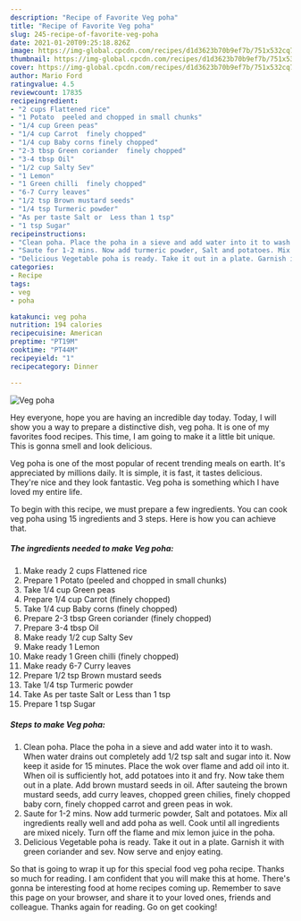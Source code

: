 ```yaml
---
description: "Recipe of Favorite Veg poha"
title: "Recipe of Favorite Veg poha"
slug: 245-recipe-of-favorite-veg-poha
date: 2021-01-20T09:25:18.826Z
image: https://img-global.cpcdn.com/recipes/d1d3623b70b9ef7b/751x532cq70/veg-poha-recipe-main-photo.jpg
thumbnail: https://img-global.cpcdn.com/recipes/d1d3623b70b9ef7b/751x532cq70/veg-poha-recipe-main-photo.jpg
cover: https://img-global.cpcdn.com/recipes/d1d3623b70b9ef7b/751x532cq70/veg-poha-recipe-main-photo.jpg
author: Mario Ford
ratingvalue: 4.5
reviewcount: 17835
recipeingredient:
- "2 cups Flattened rice"
- "1 Potato  peeled and chopped in small chunks"
- "1/4 cup Green peas"
- "1/4 cup Carrot  finely chopped"
- "1/4 cup Baby corns finely chopped"
- "2-3 tbsp Green coriander  finely chopped"
- "3-4 tbsp Oil"
- "1/2 cup Salty Sev"
- "1 Lemon"
- "1 Green chilli  finely chopped"
- "6-7 Curry leaves"
- "1/2 tsp Brown mustard seeds"
- "1/4 tsp Turmeric powder"
- "As per taste Salt or  Less than 1 tsp"
- "1 tsp Sugar"
recipeinstructions:
- "Clean poha. Place the poha in a sieve and add water into it to wash. When water drains out completely add 1/2 tsp salt and sugar into it. Now keep it aside for 15 minutes. Place the wok over flame and add oil into it. When oil is sufficiently hot, add potatoes into it and fry. Now take them out in a plate. Add brown mustard seeds in oil. After sauteing the brown mustard seeds, add curry leaves, chopped green chilies, finely chopped baby corn, finely chopped carrot and green peas in wok."
- "Saute for 1-2 mins. Now add turmeric powder, Salt and potatoes. Mix all ingredients really well and add poha as well. Cook until all ingredients are mixed nicely. Turn off the flame and mix lemon juice in the poha."
- "Delicious Vegetable poha is ready. Take it out in a plate. Garnish it with green coriander and sev. Now serve and enjoy eating."
categories:
- Recipe
tags:
- veg
- poha

katakunci: veg poha 
nutrition: 194 calories
recipecuisine: American
preptime: "PT19M"
cooktime: "PT44M"
recipeyield: "1"
recipecategory: Dinner

---
```



![Veg poha](https://img-global.cpcdn.com/recipes/d1d3623b70b9ef7b/751x532cq70/veg-poha-recipe-main-photo.jpg)

Hey everyone, hope you are having an incredible day today. Today, I will show you a way to prepare a distinctive dish, veg poha. It is one of my favorites food recipes. This time, I am going to make it a little bit unique. This is gonna smell and look delicious.

Veg poha is one of the most popular of recent trending meals on earth. It's appreciated by millions daily. It is simple, it is fast, it tastes delicious. They're nice and they look fantastic. Veg poha is something which I have loved my entire life.




To begin with this recipe, we must prepare a few ingredients. You can cook veg poha using 15 ingredients and 3 steps. Here is how you can achieve that.

<!--inarticleads1-->

##### The ingredients needed to make Veg poha:

1. Make ready 2 cups Flattened rice
1. Prepare 1 Potato  (peeled and chopped in small chunks)
1. Take 1/4 cup Green peas
1. Prepare 1/4 cup Carrot  (finely chopped)
1. Take 1/4 cup Baby corns (finely chopped)
1. Prepare 2-3 tbsp Green coriander  (finely chopped)
1. Prepare 3-4 tbsp Oil
1. Make ready 1/2 cup Salty Sev
1. Make ready 1 Lemon
1. Make ready 1 Green chilli  (finely chopped)
1. Make ready 6-7 Curry leaves
1. Prepare 1/2 tsp Brown mustard seeds
1. Take 1/4 tsp Turmeric powder
1. Take As per taste Salt or  Less than 1 tsp
1. Prepare 1 tsp Sugar




<!--inarticleads2-->

##### Steps to make Veg poha:

1. Clean poha. Place the poha in a sieve and add water into it to wash. When water drains out completely add 1/2 tsp salt and sugar into it. Now keep it aside for 15 minutes. Place the wok over flame and add oil into it. When oil is sufficiently hot, add potatoes into it and fry. Now take them out in a plate. Add brown mustard seeds in oil. After sauteing the brown mustard seeds, add curry leaves, chopped green chilies, finely chopped baby corn, finely chopped carrot and green peas in wok.
1. Saute for 1-2 mins. Now add turmeric powder, Salt and potatoes. Mix all ingredients really well and add poha as well. Cook until all ingredients are mixed nicely. Turn off the flame and mix lemon juice in the poha.
1. Delicious Vegetable poha is ready. Take it out in a plate. Garnish it with green coriander and sev. Now serve and enjoy eating.




So that is going to wrap it up for this special food veg poha recipe. Thanks so much for reading. I am confident that you will make this at home. There's gonna be interesting food at home recipes coming up. Remember to save this page on your browser, and share it to your loved ones, friends and colleague. Thanks again for reading. Go on get cooking!
